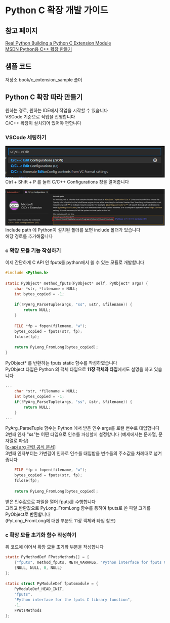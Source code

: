 # Python C 확장 개발 가이드

## 참고 페이지
[Real Python Building a Python C Extension Module](https://realpython.com/build-python-c-extension-module/)   
[MSDN Python용 C++ 확장 만들기](https://learn.microsoft.com/ko-kr/visualstudio/python/working-with-c-cpp-python-in-visual-studio?view=vs-2022)


## 샘플 코드
저장소 book/c_extension_sample 폴더


## Python C 확장 따라 만들기
원하는 경로, 원하는 IDE에서 작업을 시작할 수 있습니다  
VSCode 기준으로 작업을 진행합니다   
C/C++ 확장이 설치되어 있어야 편합니다

### VSCode 세팅하기
![VSCode 세팅](../images/14_c_extension/00_vscode_setting.png)   
Ctrl + Shift + P 를 눌러 C/C++ Configurations 창을 열어줍니다

![VSCode 세팅](../images/14_c_extension/01_vscode_setting.png)   
Include path 에 Python이 설치된 폴더를 보면 include 폴더가 있습니다   
해당 경로를 추가해줍니다

### c 확장 모듈 기능 작성하기
이제 간단하게 C API 인 fputs를 python에서 쓸 수 있는 모듈로 개발합니다
```c
#include <Python.h>

static PyObject* method_fputs(PyObject* self, PyObject* args) {
    char *str, *filename = NULL;
    int bytes_copied = -1;

    if(!PyArg_ParseTuple(args, "ss", &str, &filename)) {
        return NULL;
    }

    FILE *fp = fopen(filename, "w");
    bytes_copied = fputs(str, fp);
    fclose(fp);

    return PyLong_FromLong(bytes_copied);
}
```
PyObject* 를 반환하는 fputs static 함수를 작성하였습니다   
PyObject 타입은 Python 의 객체 타입으로 **11장 객체와 타입**에서도 설명을 하고 있습니다   

```c
...
    char *str, *filename = NULL;
    int bytes_copied = -1;
    if(!PyArg_ParseTuple(args, "ss", &str, &filename)) {
        return NULL;
    }
...
```
PyArg_ParseTuple 함수는 Python 에서 받은 인수 args를 로컬 변수로 대입합니다  
2번째 인자 "ss"는 어떤 타입으로 인수를 파싱할지 설정합니다 (예제에서는 문자열, 문자열로 파싱)   
[[c-api arg 관련 공식 문서](https://docs.python.org/3/c-api/arg.html)]   
3번째 인자부터는 가변길이 인자로 인수를 대입받을 변수들의 주소값을 차례대로 넘겨줍니다  

```c
    FILE *fp = fopen(filename, "w");
    bytes_copied = fputs(str, fp);
    fclose(fp);

    return PyLong_FromLong(bytes_copied);
```
받은 인수값으로 파일을 열어 fputs를 수행합니다   
그리고 반환값으로 PyLong_FromLong 함수를 통하여 fputs로 쓴 파일 크기를 PyObject로 반환합니다   
(PyLong_FromLong에 대한 부분도 11장 객체와 타입 참조)   

### c 확장 모듈 초기화 함수 작성하기
위 코드에 이어서 확장 모듈 초기화 부분을 작성합니다
```c
static PyMethodDef FPutsMethods[] = {
    {"fputs", method_fputs, METH_VARARGS, "Python interface for fputs C library function"},
    {NULL, NULL, 0, NULL}
};

static struct PyModuleDef fputsmodule = {
    PyModuleDef_HEAD_INIT,
    "fputs",
    "Python interface for the fputs C library function",
    -1,
    FPutsMethods
};
```



